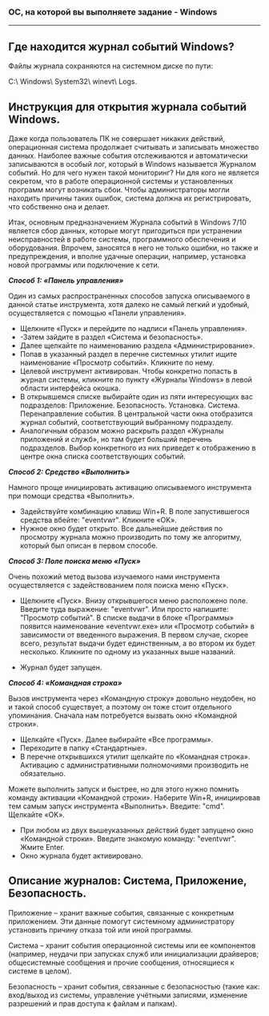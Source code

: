 ### OС, на которой вы выполняете задание - Windows
____________________________________________________________________

## Где находится журнал событий Windows?

Файлы журнала сохраняются на системном диске по пути: 

C:\ Windows\ System32\ winevt\ Logs. 

## Инструкция для открытия журнала событий Windows.
Даже когда пользователь ПК не совершает никаких действий, операционная система продолжает считывать и записывать множество данных. Наиболее важные события отслеживаются и автоматически записываются в особый лог, который в Windows называется Журналом событий. Но для чего нужен такой мониторинг? Ни для кого не является секретом, что в работе операционной системы и установленных программ могут возникать сбои. Чтобы администраторы могли находить причины таких ошибок, система должна их регистрировать, что собственно она и делает.

Итак, основным предназначением Журнала событий в Windows 7/10 является сбор данных, которые могут пригодиться при устранении неисправностей в работе системы, программного обеспечения и оборудования. Впрочем, заносятся в него не только ошибки, но также и предупреждения, и вполне удачные операции, например, установка новой программы или подключение к сети.

***Способ 1: «Панель управления»***

Один из самых распространенных способов запуска описываемого в данной статье инструмента, хотя далеко не самый легкий и удобный, осуществляется с помощью «Панели управления».

- Щелкните «Пуск» и перейдите по надписи «Панель управления».
- -Затем зайдите в раздел «Система и безопасность».
- Далее щелкайте по наименованию раздела «Администрирование».
- Попав в указанный раздел в перечне системных утилит ищите наименование «Просмотр событий». Кликните по нему.
- Целевой инструмент активирован. Чтобы конкретно попасть в журнал системы, кликните по пункту «Журналы Windows» в левой области интерфейса окошка.
- В открывшемся списке выбирайте один из пяти интересующих вас подразделов: Приложение. Безопасность. Установка. Система. Перенаправление события.
В центральной части окна отобразится журнал событий, соответствующий выбранному подразделу.
- Аналогичным образом можно раскрыть раздел «Журналы приложений и служб», но там будет больший перечень подразделов. Выбор конкретного из них приведет к отображению в центре окна списка соответствующих событий.

***Способ 2: Средство «Выполнить»***

Намного проще инициировать активацию описываемого инструмента при помощи средства «Выполнить».
- Задействуйте комбинацию клавиш Win+R. В поле запустившегося средства вбейте: "eventvwr". Кликните «OK».
- Нужное окно будет открыто. Все дальнейшие действия по просмотру журнала можно производить по тому же алгоритму, который был описан в первом способе.

***Способ 3: Поле поиска меню «Пуск»***

Очень похожий метод вызова изучаемого нами инструмента осуществляется с задействованием поля поиска меню «Пуск».

- Щелкните «Пуск». Внизу открывшегося меню расположено поле. Введите туда выражение: "eventvwr". Или просто напишите: "Просмотр событий".
В списке выдачи в блоке «Программы» появится наименование «eventvwr.exe» или «Просмотр событий» в зависимости от введенного выражения. В первом случае, скорее всего, результат выдачи будет единственным, а во втором их будет несколько. Кликните по одному из указанных выше названий.

- Журнал будет запущен.

***Способ 4: «Командная строка»***

Вызов инструмента через «Командную строку» довольно неудобен, но и такой способ существует, а поэтому он тоже стоит отдельного упоминания. Сначала нам потребуется вызвать окно «Командной строки».

- Щелкайте «Пуск». Далее выбирайте «Все программы».
- Переходите в папку «Стандартные».
- В перечне открывшихся утилит щелкайте по «Командная строка». Активацию с административными полномочиями производить не обязательно.

Можете выполнить запуск и быстрее, но для этого нужно помнить команду активации «Командной строки». Наберите Win+R, инициировав тем самым запуск инструмента «Выполнить». Введите: "cmd". Щелкайте «OK».

- При любом из двух вышеуказанных действий будет запущено окно «Командной строки». Введите знакомую команду: "eventvwr". Жмите Enter.
- Окно журнала будет активировано.


## Описание журналов: Система, Приложение, Безопасность.
Приложение – хранит важные события, связанные с конкретным приложением. Эти данные помогут системному администратору установить причину отказа той или иной программы.

Система – хранит события операционной системы или ее компонентов (например, неудачи при запусках служб или инициализации драйверов; общесистемные сообщения и прочие сообщения, относящиеся к системе в целом).

Безопасность – хранит события, связанные с безопасностью (такие как: вход/выход из системы, управление учётными записями, изменение разрешений и прав доступа к файлам и папкам).